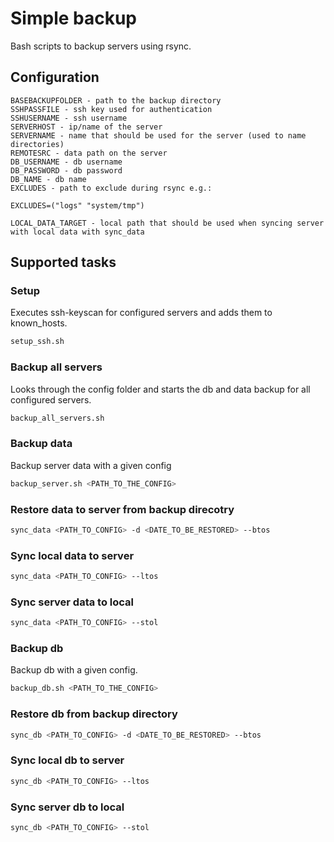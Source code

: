# Simple backup

Bash scripts to backup servers using rsync.

## Configuration

```
BASEBACKUPFOLDER - path to the backup directory
SSHPASSFILE - ssh key used for authentication
SSHUSERNAME - ssh username
SERVERHOST - ip/name of the server
SERVERNAME - name that should be used for the server (used to name directories)
REMOTESRC - data path on the server
DB_USERNAME - db username
DB_PASSWORD - db password
DB_NAME - db name
EXCLUDES - path to exclude during rsync e.g.: 

EXCLUDES=("logs" "system/tmp")

LOCAL_DATA_TARGET - local path that should be used when syncing server with local data with sync_data
```

## Supported tasks

### Setup

Executes ssh-keyscan for configured servers and adds them to known_hosts.

```bash
setup_ssh.sh
```

### Backup all servers

Looks through the config folder and starts the db and data backup for all configured servers.

```bash
backup_all_servers.sh
```

### Backup data

Backup server data with a given config

```bash
backup_server.sh <PATH_TO_THE_CONFIG>
```

### Restore data to server from backup direcotry

```bash
sync_data <PATH_TO_CONFIG> -d <DATE_TO_BE_RESTORED> --btos
```

### Sync local data to server

```bash
sync_data <PATH_TO_CONFIG> --ltos
```

### Sync server data to local

```bash
sync_data <PATH_TO_CONFIG> --stol
```

### Backup db

Backup db with a given config.

```bash
backup_db.sh <PATH_TO_THE_CONFIG>
```

### Restore db from backup directory

```bash
sync_db <PATH_TO_CONFIG> -d <DATE_TO_BE_RESTORED> --btos
```


### Sync local db to server

```bash
sync_db <PATH_TO_CONFIG> --ltos
```

### Sync server db to local

```bash
sync_db <PATH_TO_CONFIG> --stol
```
